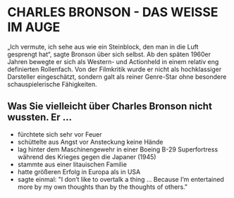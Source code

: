 # CHARLES BRONSON  -  DAS WEISSE IM AUGE

„Ich vermute, ich sehe aus wie ein Steinblock, den man in die Luft gesprengt hat“, sagte Bronson über sich selbst. Ab den späten 1960er Jahren bewegte er sich als Western- und Actionheld in einem relativ eng definierten Rollenfach. Von der Filmkritik wurde er nicht als hochklassiger Darsteller eingeschätzt, sondern galt als reiner Genre-Star ohne besondere schauspielerische Fähigkeiten. 


## Was Sie vielleicht über Charles Bronson nicht wussten. Er ...

* fürchtete sich sehr vor Feuer
* schüttelte aus Angst vor Ansteckung keine Hände
* lag hinter dem Maschinengewehr in einer Boeing B-29 Superfortress während des Krieges gegen die Japaner (1945)
* stammte aus einer litauischen Familie
* hatte größeren Erfolg in Europa als in USA
* sagte einmal: "I don’t like to overtalk a thing … Because I’m entertained more by my own thoughts than by the thoughts of others."